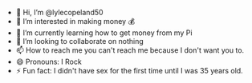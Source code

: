 - 👋 Hi, I’m @lylecopeland50
- 👀 I’m interested in making money 💰 
- 🌱 I’m currently learning how to get money from my Pi
- 💞️ I’m looking to collaborate on nothing 
- 📫 How to reach me you can't reach me because I don't want you to.
- 😄 Pronouns: I Rock
- ⚡ Fun fact: I didn't have sex for the first time until I was 35 years old.

<!---
lylecopeland50/lylecopeland50 is a ✨ special ✨ repository because its `README.md` (this file) appears on your GitHub profile.
You can click the Preview link to take a look at your changes.
--->
